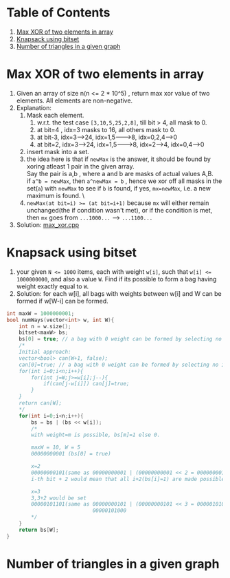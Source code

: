 # Table of Contents
1. [Max XOR of two elements in array](#max_xor)
2. [Knapsack using bitset](#bitset_knapsack)
3. [Number of triangles in a given graph](#num_triangles_in_graph)

# Max XOR of two elements in array<a name="max_xor"></a>
1. Given an array of size n(n <= 2 * 10^5) , return max xor value of two elements. All elements are non-negative.
2. Explanation:
    1. Mask each element.
        1. w.r.t. the test case `[3,10,5,25,2,8]`, till bit > 4, all mask to 0.
        2. at bit=4 , idx=3 masks to 16, all others mask to 0.
        3. at bit-3, idx=3-->24, idx=1,5--->8, idx=0,2,4-->0
        4. at bit=2, idx=3-->24, idx=1,5--->8, idx=2-->4, idx=0,4-->0
    2. insert mask into a set.
    3. the idea here is that if `newMax` is the answer, it should be found by xoring atleast 1 pair in the given array. \
    Say the pair is a,b , where a and b are masks of actual values A,B. \
    if `a^b = newMax`, then `a^newMax = b` , hence we xor off all masks in the set(`a`) with `newMax` to see if `b` is found, if yes, `mx=newMax`, i.e. a new maximum is found. \
    4. `newMax(at bit=i) >= (at bit=i+1)` because `mx` will either remain unchanged(the if condition wasn't met), or if the condition is met, then `mx` goes from `...1000...` --> `...1100...`
2. Solution: [max_xor.cpp](max_xor.cpp)

# Knapsack using bitset<a name="bitset_knapsack"></a>
1. your given `N <= 1000` items, each with weight `w[i]`, such that `w[i] <= 1000000000`, and also a value `W`. Find if its possible to form a bag having weight exactly equal to `W`.
2. Solution: for each w[i], all bags with weights between w[i] and W can be formed if w[W-i] can be formed.
```cpp
int maxW = 1000000001;
bool numWays(vector<int> w, int W){
    int n = w.size();
    bitset<maxW> bs;
    bs[0] = true; // a bag with 0 weight can be formed by selecting no item
    /*
    Initial approach:
    vector<bool> can(W+1, false);
    can[0]=true; // a bag with 0 weight can be formed by selecting no item
    for(int i=0;i<n;i++){
        for(int j=W;j>=w[i];j--){
            if(can[j-w[i]]) can[j]=true;
        }
    }
    return can[W];
    */
    for(int i=0;i<n;i++){
        bs = bs | (bs << w[i]);
        /*
        with weight=m is possible, bs[m]=1 else 0.

        maxW = 10, W = 5
        00000000001 (bs[0] = true)

        x=2
        00000000101(same as 00000000001 | (00000000001 << 2 = 00000000100))
        i-th bit + 2 would mean that all i+2(bs[i]=1) are made possible, which is nothing but shifting `bs` by 2.

        x=3
        3,3+2 would be set
        00000101101(same as 00000000101 | (00000000101 << 3 = 00000101000))
                            00000101000
        */
    }
    return bs[W];
}
```

# Number of triangles in a given graph<a name="num_triangles_in_graph"></a>